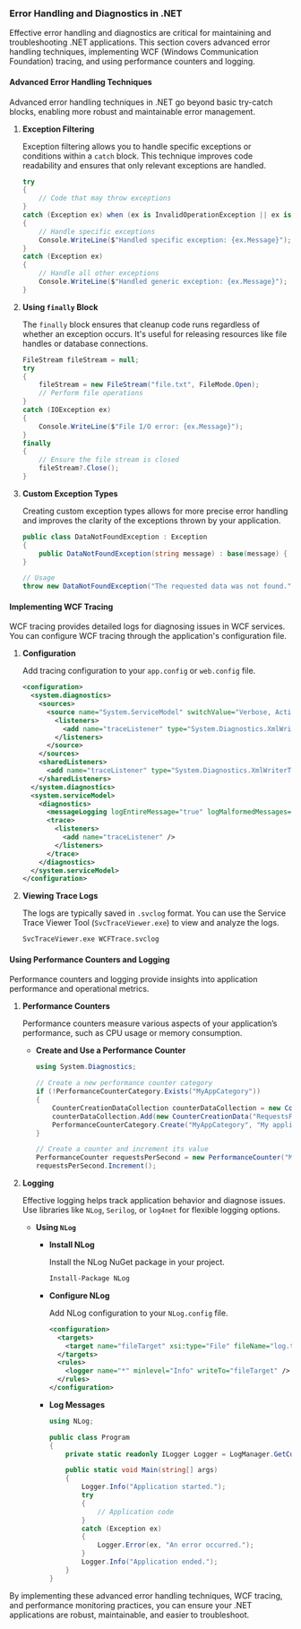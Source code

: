 ### Error Handling and Diagnostics in .NET

Effective error handling and diagnostics are critical for maintaining and troubleshooting .NET applications. This section covers advanced error handling techniques, implementing WCF (Windows Communication Foundation) tracing, and using performance counters and logging.

#### Advanced Error Handling Techniques

Advanced error handling techniques in .NET go beyond basic try-catch blocks, enabling more robust and maintainable error management.

1. **Exception Filtering**

   Exception filtering allows you to handle specific exceptions or conditions within a `catch` block. This technique improves code readability and ensures that only relevant exceptions are handled.

   ```csharp
   try
   {
       // Code that may throw exceptions
   }
   catch (Exception ex) when (ex is InvalidOperationException || ex is ArgumentNullException)
   {
       // Handle specific exceptions
       Console.WriteLine($"Handled specific exception: {ex.Message}");
   }
   catch (Exception ex)
   {
       // Handle all other exceptions
       Console.WriteLine($"Handled generic exception: {ex.Message}");
   }
   ```

2. **Using `finally` Block**

   The `finally` block ensures that cleanup code runs regardless of whether an exception occurs. It's useful for releasing resources like file handles or database connections.

   ```csharp
   FileStream fileStream = null;
   try
   {
       fileStream = new FileStream("file.txt", FileMode.Open);
       // Perform file operations
   }
   catch (IOException ex)
   {
       Console.WriteLine($"File I/O error: {ex.Message}");
   }
   finally
   {
       // Ensure the file stream is closed
       fileStream?.Close();
   }
   ```

3. **Custom Exception Types**

   Creating custom exception types allows for more precise error handling and improves the clarity of the exceptions thrown by your application.

   ```csharp
   public class DataNotFoundException : Exception
   {
       public DataNotFoundException(string message) : base(message) { }
   }

   // Usage
   throw new DataNotFoundException("The requested data was not found.");
   ```

#### Implementing WCF Tracing

WCF tracing provides detailed logs for diagnosing issues in WCF services. You can configure WCF tracing through the application's configuration file.

1. **Configuration**

   Add tracing configuration to your `app.config` or `web.config` file.

   ```xml
   <configuration>
     <system.diagnostics>
       <sources>
         <source name="System.ServiceModel" switchValue="Verbose, ActivityTracing" propagateActivity="true">
           <listeners>
             <add name="traceListener" type="System.Diagnostics.XmlWriterTraceListener" initializeData="WCFTrace.svclog" />
           </listeners>
         </source>
       </sources>
       <sharedListeners>
         <add name="traceListener" type="System.Diagnostics.XmlWriterTraceListener" initializeData="WCFTrace.svclog" />
       </sharedListeners>
     </system.diagnostics>
     <system.serviceModel>
       <diagnostics>
         <messageLogging logEntireMessage="true" logMalformedMessages="true" logMessagesAtServiceLevel="true" logMessagesAtTransportLevel="true" />
         <trace>
           <listeners>
             <add name="traceListener" />
           </listeners>
         </trace>
       </diagnostics>
     </system.serviceModel>
   </configuration>
   ```

2. **Viewing Trace Logs**

   The logs are typically saved in `.svclog` format. You can use the Service Trace Viewer Tool (`SvcTraceViewer.exe`) to view and analyze the logs.

   ```bash
   SvcTraceViewer.exe WCFTrace.svclog
   ```

#### Using Performance Counters and Logging

Performance counters and logging provide insights into application performance and operational metrics.

1. **Performance Counters**

   Performance counters measure various aspects of your application’s performance, such as CPU usage or memory consumption.

   - **Create and Use a Performance Counter**

     ```csharp
     using System.Diagnostics;

     // Create a new performance counter category
     if (!PerformanceCounterCategory.Exists("MyAppCategory"))
     {
         CounterCreationDataCollection counterDataCollection = new CounterCreationDataCollection();
         counterDataCollection.Add(new CounterCreationData("RequestsPerSecond", "Number of requests processed per second", PerformanceCounterType.RateOfCountsPerSecond32));
         PerformanceCounterCategory.Create("MyAppCategory", "My application performance counters", PerformanceCounterCategoryType.SingleInstance, counterDataCollection);
     }

     // Create a counter and increment its value
     PerformanceCounter requestsPerSecond = new PerformanceCounter("MyAppCategory", "RequestsPerSecond", false);
     requestsPerSecond.Increment();
     ```

2. **Logging**

   Effective logging helps track application behavior and diagnose issues. Use libraries like `NLog`, `Serilog`, or `log4net` for flexible logging options.

   - **Using `NLog`**

     - **Install NLog**

       Install the NLog NuGet package in your project.

       ```bash
       Install-Package NLog
       ```

     - **Configure NLog**

       Add NLog configuration to your `NLog.config` file.

       ```xml
       <configuration>
         <targets>
           <target name="fileTarget" xsi:type="File" fileName="log.txt" />
         </targets>
         <rules>
           <logger name="*" minlevel="Info" writeTo="fileTarget" />
         </rules>
       </configuration>
       ```

     - **Log Messages**

       ```csharp
       using NLog;

       public class Program
       {
           private static readonly ILogger Logger = LogManager.GetCurrentClassLogger();

           public static void Main(string[] args)
           {
               Logger.Info("Application started.");
               try
               {
                   // Application code
               }
               catch (Exception ex)
               {
                   Logger.Error(ex, "An error occurred.");
               }
               Logger.Info("Application ended.");
           }
       }
       ```

By implementing these advanced error handling techniques, WCF tracing, and performance monitoring practices, you can ensure your .NET applications are robust, maintainable, and easier to troubleshoot.
